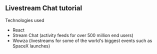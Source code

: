 ## Livestream Chat tutorial ##

Technologies used

- React
- Stream Chat (activity feeds for over 500 million end users)
- Wowza (livestreams for some of the world's biggest events such as SpaceX launches)
